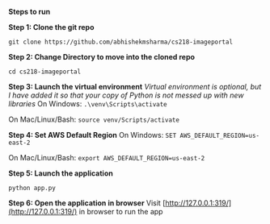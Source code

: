 **Steps to run**

**Step 1: Clone the git repo**

    git clone https://github.com/abhishekmsharma/cs218-imageportal

**Step 2: Change Directory to move into the cloned repo**

    cd cs218-imageportal

**Step 3: Launch the virtual environment** 
*Virtual environment is optional, but I have added it so that your copy of Python is not messed up with new libraries*
On Windows: `.\venv\Scripts\activate`

On Mac/Linux/Bash: `source venv/Scripts/activate`

**Step 4: Set AWS Default Region**
On Windows: `SET AWS_DEFAULT_REGION=us-east-2`

On Mac/Linux/Bash: `export AWS_DEFAULT_REGION=us-east-2`

**Step 5: Launch the application**

    python app.py

**Step 6: Open the application in browser**
Visit [http://127.0.0.1:319/](http://127.0.0.1:319/)  in browser to run the app
